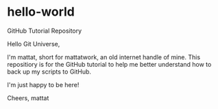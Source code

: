 # hello-world
GitHub Tutorial Repository

Hello Git Universe,

  I'm mattat, short for mattatwork, an old internet handle of mine.  This repositiory is for the GitHub tutorial to help me better understand how to back up my scripts to GitHub.
  
I'm just happy to be here!

Cheers,
  mattat
